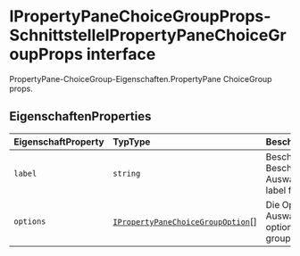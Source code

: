 # <a name="ipropertypanechoicegroupprops-interface"></a><span data-ttu-id="85466-101">IPropertyPaneChoiceGroupProps-Schnittstelle</span><span class="sxs-lookup"><span data-stu-id="85466-101">IPropertyPaneChoiceGroupProps interface</span></span>







<span data-ttu-id="85466-102">PropertyPane-ChoiceGroup-Eigenschaften.</span><span class="sxs-lookup"><span data-stu-id="85466-102">PropertyPane ChoiceGroup props.</span></span>




## <a name="properties"></a><span data-ttu-id="85466-103">Eigenschaften</span><span class="sxs-lookup"><span data-stu-id="85466-103">Properties</span></span>

| <span data-ttu-id="85466-104">Eigenschaft</span><span class="sxs-lookup"><span data-stu-id="85466-104">Property</span></span>     | <span data-ttu-id="85466-105">Typ</span><span class="sxs-lookup"><span data-stu-id="85466-105">Type</span></span>   | <span data-ttu-id="85466-106">Beschreibung</span><span class="sxs-lookup"><span data-stu-id="85466-106">Description</span></span>|
|:-------------|:-------|:-----------|
|`label`      | `string` | <span data-ttu-id="85466-107">Beschreibende Beschriftung für die Auswahlgruppe.</span><span class="sxs-lookup"><span data-stu-id="85466-107">Descriptive label for the choice group.</span></span> |
|`options`      | <span data-ttu-id="85466-108">[`IPropertyPaneChoiceGroupOption`](../sp-webpart-base/ipropertypanechoicegroupoption.md)[]</span><span class="sxs-lookup"><span data-stu-id="85466-108"></span></span> | <span data-ttu-id="85466-109">Die Optionen für die Auswahlgruppe.</span><span class="sxs-lookup"><span data-stu-id="85466-109">The options for the choice group.</span></span> |






